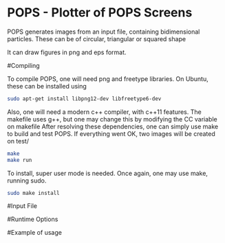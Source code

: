 POPS - Plotter of POPS Screens
====

POPS generates images from an input file, containing bidimensional particles. These can be of circular, triangular or squared shape

It can draw figures in png and eps format.

#Compiling

To compile POPS, one will need png and freetype libraries. On Ubuntu, these can be installed using

```bash
sudo apt-get install libpng12-dev libfreetype6-dev
```
Also, one will need a modern c++ compiler, with c++11 features. The makefile uses g++, but one may change this by modifying the CC variable on makefile
After resolving these dependencies, one can simply use make to build and test POPS. If everything went OK, two images will be created on test/

```bash
make
make run
```

To install, super user mode is needed. Once again, one may use make, running sudo.

```bash
sudo make install
```

#Input File

#Runtime Options

#Example of usage
